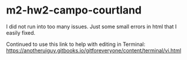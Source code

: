 # m2-hw2-campo-courtland

I did not run into too many issues. Just some small errors in html that I easily fixed.

Continued to use this link to help with editing in Terminal: https://anotheruiguy.gitbooks.io/gitforeveryone/content/terminal/vi.html